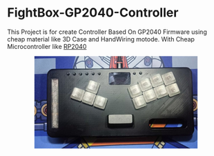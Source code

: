 # FightBox-GP2040-Controller
This Project is for create Controller Based On GP2040 Firmware using cheap material like 3D Case and HandWiring motode. With Cheap Microcontroller like [RP2040](https://www.tokopedia.com/find/rp2040)
<p align="center">
  <img src="DOC/HARDWARE/fightbox__10.jpeg" width="75%" height="75%">
</p>
